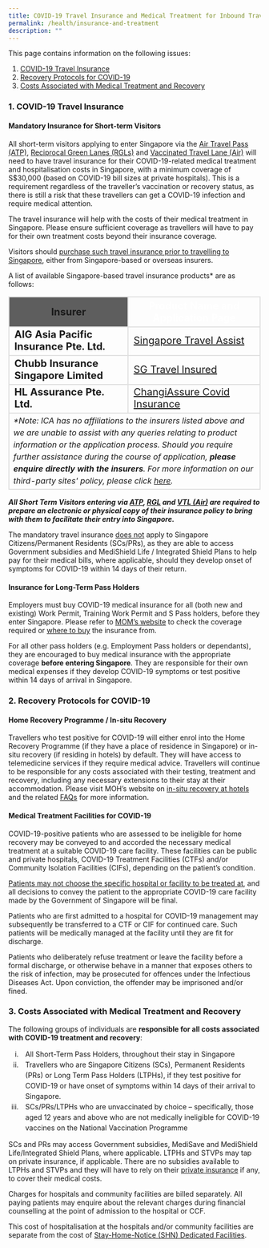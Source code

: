 ```yaml
---
title: COVID-19 Travel Insurance and Medical Treatment for Inbound Travellers
permalink: /health/insurance-and-treatment
description: ""
---
```

This page contains information on the following issues:

1. [COVID-19 Travel Insurance](#insurance)
2. [Recovery Protocols for COVID-19](#treatment)
3. [Costs Associated with Medical Treatment and Recovery ](#cost)


<div id="insurance"></div>

### 1. COVID-19 Travel Insurance

#### Mandatory Insurance for Short-term Visitors

All short-term visitors applying to enter Singapore via the [Air Travel Pass (ATP)](/atp/overview),  [Reciprocal Green Lanes (RGLs)](/rgl/overview) and [Vaccinated Travel Lane (Air)](/vtl/requirements-and-process) will need to have travel insurance for their COVID-19-related medical treatment and hospitalisation costs in Singapore, with a minimum coverage of S$30,000 (based on COVID-19 bill sizes at private hospitals). This is a requirement regardless of the traveller’s vaccination or recovery status, as there is still a risk that these travellers can get a COVID-19 infection and require medical attention.

The travel insurance will help with the costs of their medical treatment in Singapore. Please ensure sufficient coverage as travellers will have to pay for their own treatment costs beyond their insurance coverage.

Visitors should <u>purchase such travel insurance prior to travelling to Singapore</u>, either from Singapore-based or overseas insurers. 

A list of available Singapore-based travel insurance products* are as follows:

<table>
<thead>
<tr>
<th style="font-size: 20px; margin-top:0px; margin-bottom:0px; border-left:2px solid #E0E0E0; border-top:2px solid #E0E0E0; border-right:2px solid #E0E0E0; border-bottom:2px solid #E0E0E0; background-color:#5e5e5e;">Insurer</th>
<th style="font-size: 20px; margin-top:0px; margin-bottom:0px; border-top:2px solid #E0E0E0; border-right:2px solid #E0E0E0; border-bottom:2px solid #E0E0E0;color: white;">Product Name and Application Page</th>
</tr>
</thead>
<tbody>
<tr>
<td style="font-size:20px; margin-top:0px; margin-bottom:0px; border-left:2px solid #E0E0E0; border-right:2px solid #E0E0E0; border-bottom:2px solid #E0E0E0;"><b>AIG Asia Pacific Insurance Pte. Ltd.</b></td>
<td style="font-size:20px; margin-top:0px; margin-bottom:0px; border-right:2px solid #E0E0E0; border-bottom:2px solid #E0E0E0;"><a href="https://www.aig.sg/singapore-travel-assist" target="_blank">Singapore Travel Assist</a></td>
</tr>
<tr>
<td style="font-size:20px; margin-top:0px; margin-bottom:0px; border-left:2px solid #E0E0E0; border-right:2px solid #E0E0E0; border-bottom:2px solid #E0E0E0;"><b>Chubb Insurance Singapore Limited</b></td>
<td style="font-size:20px; margin-top:0px; margin-bottom:0px; border-right:2px solid #E0E0E0; border-bottom:2px solid #E0E0E0;"><a href="https://sgtravelinsured.chubbtravelinsurance.com/" target="_blank">SG Travel Insured</a></td>
</tr>
<tr>
<td style="font-size:20px; margin-top:0px; margin-bottom:0px; border-left:2px solid #E0E0E0; border-right:2px solid #E0E0E0; border-bottom:2px solid #E0E0E0;"><b>HL Assurance Pte. Ltd.</b></td>
<td style="font-size:20px; margin-top:0px; margin-bottom:0px; border-right:2px solid #E0E0E0; border-bottom:2px solid #E0E0E0;"><a href="https://changiassure.changirecommends.com/" target="_blank">ChangiAssure Covid Insurance</a></td>
</tr>
<tr>
<td colspan="2" style="font-size:16px; line-height:1.5; margin-top:0px; margin-bottom:0px; border-left:2px solid #E0E0E0; border-right:2px solid #E0E0E0; border-bottom:2px solid #E0E0E0;"><i>*Note: ICA has no affiliations to the insurers listed above and we are unable to assist with any queries relating to product information or the application process. Should you require further assistance during the course of application, <b>please enquire directly with the insurers</b>. For more information on our third-party sites' policy, please click <a href="/terms-of-use#ThirdPartySitesPolicy">here</a>.</i></td>
</tr>
</tbody>
</table>

<b><i>All Short Term Visitors entering via [ATP](/atp/overview), [RGL](/rgl/overview) and [VTL (Air)](/vtl/requirements-and-process) are required to prepare an electronic or physical copy of their insurance policy to bring with them to facilitate their entry into Singapore. </i></b>

The mandatory travel insurance <u>does not</u> apply to Singapore Citizens/Permanent Residents (SCs/PRs), as they are able to access Government subsidies and MediShield Life / Integrated Shield Plans to help pay for their medical bills, where applicable, should they develop onset of symptoms for COVID-19 within 14 days of their return.

<div id="LTPH"></div>

#### Insurance for Long-Term Pass Holders

Employers must buy COVID-19 medical insurance for all (both new and existing) Work Permit, Training Work Permit and S Pass holders, before they enter Singapore. Please refer to <a href="https://www.mom.gov.sg/covid-19/frequently-asked-questions/entry-approvals-and-shn-requirements-for-foreign-employees#what-are-the-covid-19-insurance-requirements-for-workers-entering-singapore" target="_blank">MOM’s website</a> to check the coverage required or <a href="https://www.mom.gov.sg/covid-19/frequently-asked-questions/eligible-claims-and-medical-benefits#where-can-i-buy-covid-19-insurance">where to buy</a> the insurance from.

For all other pass holders (e.g. Employment Pass holders or dependants), they are encouraged to buy medical insurance with the appropriate coverage <b>before entering Singapore</b>. They are responsible for their own medical expenses if they develop COVID-19 symptoms or test positive within 14 days of arrival in Singapore.


<div id="treatment"></div>

### 2. Recovery Protocols for COVID-19

#### Home Recovery Programme / In-situ Recovery 

Travellers who test positive for COVID-19 will either enrol into the Home Recovery Programme (if they have a place of residence in Singapore) or in-situ recovery (if residing in hotels) by default. They will have access to telemedicine services if they require medical advice. Travellers will continue to be responsible for any costs associated with their testing, treatment and recovery, including any necessary extensions to their stay at their accommodation. Please visit MOH’s website on <a href="https://www.covid.gov.sg/travellers" target="_blank">in-situ recovery at hotels</a> and the related <a href="https://ask.gov.sg/agency/moh" target="_blank">FAQs</a> for more information.

#### Medical Treatment Facilities for COVID-19

COVID-19-positive patients who are assessed to be ineligible for home recovery may be conveyed to and accorded the necessary medical treatment at a suitable COVID-19 care facility. These facilities can be public and private hospitals, COVID-19 Treatment Facilities (CTFs) and/or Community Isolation Facilities (CIFs), depending on the patient’s condition.

<u>Patients may not choose the specific hospital or facility to be treated at</u>, and all decisions to convey the patient to the appropriate COVID-19 care facility made by the Government of Singapore will be final.

Patients who are first admitted to a hospital for COVID-19 management may subsequently be transferred to a CTF or CIF for continued care. Such patients will be medically managed at the facility until they are fit for discharge.

Patients who deliberately refuse treatment or leave the facility before a formal discharge, or otherwise behave in a manner that exposes others to the risk of infection, may be prosecuted for offences under the Infectious Diseases Act. Upon conviction, the offender may be imprisoned and/or fined.


<div id="cost"></div>

### 3. Costs Associated with Medical Treatment and Recovery

The following groups of individuals are <b>responsible for all costs associated with COVID-19 treatment and recovery</b>:

<ol style="list-style-type:lower-roman;">
<li style="padding-left:10px; line-height:1.5;">All Short-Term Pass Holders, throughout their stay in Singapore</li>
	<li style="padding-left:10px; line-height:1.5;">Travellers who are Singapore Citizens (SCs), Permanent Residents (PRs) or Long Term Pass Holders (LTPHs), if they test positive for COVID-19 or have onset of symptoms within 14 days of their arrival to Singapore.</li>
<li style="padding-left:10px; line-height:1.5;">SCs/PRs/LTPHs who are unvaccinated by choice – specifically, those aged 12 years and above who are not medically ineligible for COVID-19 vaccines on the National Vaccination Programme</li>
</ol>

SCs and PRs may access Government subsidies, MediSave and MediShield Life/Integrated Shield Plans, where applicable. LTPHs and STVPs may tap on private insurance, if applicable. There are no subsidies available to LTPHs and STVPs and they will have to rely on their <a href="#insurance">private insurance</a> if any, to cover their medical costs.

Charges for hospitals and community facilities are billed separately. All paying patients may enquire about the relevant charges during financial counselling at the point of admission to the hospital or CCF.

This cost of hospitalisation at the hospitals and/or community facilities are separate from the cost of <a href="/health/shn#sdf" target="_blank">Stay-Home-Notice (SHN) Dedicated Facilities</a>.
